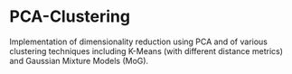 # PCA-Clustering
 Implementation of dimensionality reduction using PCA and of various clustering techniques including K-Means (with different distance metrics) and Gaussian Mixture Models (MoG). 
